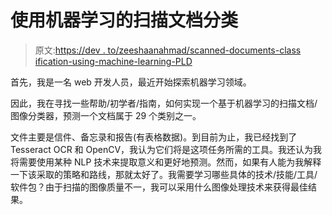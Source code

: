 # 使用机器学习的扫描文档分类

> 原文:[https://dev . to/zeeshaanahmad/scanned-documents-class ification-using-machine-learning-PLD](https://dev.to/zeeshaanahmad/scanned-documents-classification-using-machine-learning-pld)

首先，我是一名 web 开发人员，最近开始探索机器学习领域。

因此，我在寻找一些帮助/初学者/指南，如何实现一个基于机器学习的扫描文档/图像分类器，预测一个文档属于 29 个类别之一。

文件主要是信件、备忘录和报告(有表格数据)。到目前为止，我已经找到了 Tesseract OCR 和 OpenCV，我认为它们将是这项任务所需的工具。我还认为我将需要使用某种 NLP 技术来提取意义和更好地预测。然而，如果有人能为我解释一下该采取的策略和路线，那就太好了。我需要学习哪些具体的技术/技能/工具/软件包？由于扫描的图像质量不一，我可以采用什么图像处理技术来获得最佳结果。